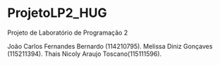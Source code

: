 # ProjetoLP2_HUG
Projeto de Laboratório de Programação 2

João Carlos Fernandes Bernardo (114210795). Melissa Diniz Gonçaves (115211394). Thais Nicoly Araujo Toscano(115111596).

